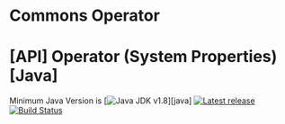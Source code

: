 # Commons Operator
# [API] Operator (System Properties) [Java]

Minimum Java Version is  [![Java JDK v1.8](link)][java]
[![Latest release](link)](link)
[![Build Status](link)](link)